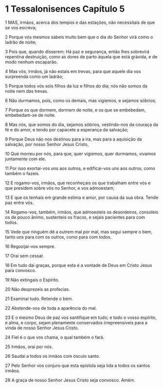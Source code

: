 # 1 Tessalonisences Capítulo 5

1	MAS, irmãos, acerca dos tempos e das estações, não necessitais de que se vos escreva;

2	Porque vós mesmos sabeis muito bem que o dia do Senhor virá como o ladrão de noite;

3	Pois que, quando disserem: Há paz e segurança, então lhes sobrevirá repentina destruição, como as dores de parto àquela que está grávida, e de modo nenhum escaparão.

4	Mas vós, irmãos, já não estais em trevas, para que aquele dia vos surpreenda como um ladrão;

5	Porque todos vós sois filhos da luz e filhos do dia; nós não somos da noite nem das trevas.

6	Não durmamos, pois, como os demais, mas vigiemos, e sejamos sóbrios;

7	Porque os que dormem, dormem de noite, e os que se embebedam, embebedam-se de noite.

8	Mas nós, que somos do dia, sejamos sóbrios, vestindo-nos da couraça da fé e do amor, e tendo por capacete a esperança da salvação;

9	Porque Deus não nos destinou para a ira, mas para a aquisição da salvação, por nosso Senhor Jesus Cristo,

10	Que morreu por nós, para que, quer vigiemos, quer durmamos, vivamos juntamente com ele.

11	Por isso exortai-vos uns aos outros, e edificai-vos uns aos outros, como também o fazeis.

12	E rogamo-vos, irmãos, que reconheçais os que trabalham entre vós e que presidem sobre vós no Senhor, e vos admoestam;

13	E que os tenhais em grande estima e amor, por causa da sua obra. Tende paz entre vós.

14	Rogamo-vos, também, irmãos, que admoesteis os desordeiros, consoleis os de pouco ânimo, sustenteis os fracos, e sejais pacientes para com todos.

15	Vede que ninguém dê a outrem mal por mal, mas segui sempre o bem, tanto uns para com os outros, como para com todos.

16	Regozijai-vos sempre.

17	Orai sem cessar.

18	Em tudo dai graças, porque esta é a vontade de Deus em Cristo Jesus para convosco.

19	Não extingais o Espírito.

20	Não desprezeis as profecias.

21	Examinai tudo. Retende o bem.

22	Abstende-vos de toda a aparência do mal.

23	E o mesmo Deus de paz vos santifique em tudo; e todo o vosso espírito, e alma, e corpo, sejam plenamente conservados irrepreensíveis para a vinda de nosso Senhor Jesus Cristo.

24	Fiel é o que vos chama, o qual também o fará.

25	Irmãos, orai por nós.

26	Saudai a todos os irmãos com ósculo santo.

27	Pelo Senhor vos conjuro que esta epístola seja lida a todos os santos irmãos.

28	A graça de nosso Senhor Jesus Cristo seja convosco. Amém.

